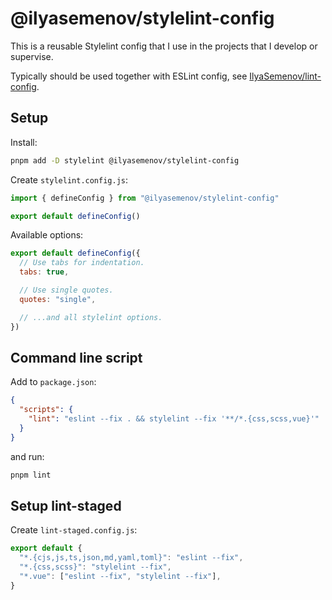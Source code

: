 # @ilyasemenov/stylelint-config

This is a reusable Stylelint config that I use in the projects that I develop or supervise.

Typically should be used together with ESLint config, see [IlyaSemenov/lint-config](https://github.com/IlyaSemenov/lint-config).

## Setup

Install:

```sh
pnpm add -D stylelint @ilyasemenov/stylelint-config
```

Create `stylelint.config.js`:

```js
import { defineConfig } from "@ilyasemenov/stylelint-config"

export default defineConfig()
```

Available options:

```js
export default defineConfig({
  // Use tabs for indentation.
  tabs: true,

  // Use single quotes.
  quotes: "single",

  // ...and all stylelint options.
})
```

## Command line script

Add to `package.json`:

```json
{
  "scripts": {
    "lint": "eslint --fix . && stylelint --fix '**/*.{css,scss,vue}'"
  }
}
```

and run:

```sh
pnpm lint
```

## Setup lint-staged

Create `lint-staged.config.js`:

```js
export default {
  "*.{cjs,js,ts,json,md,yaml,toml}": "eslint --fix",
  "*.{css,scss}": "stylelint --fix",
  "*.vue": ["eslint --fix", "stylelint --fix"],
}
```
